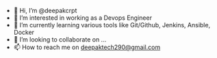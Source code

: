- 👋 Hi, I’m @deepakcrpt
- 👀 I’m interested in working as a Devops Engineer
- 🌱 I’m currently learning various tools like Git/Github, Jenkins, Ansible, Docker
- 💞️ I’m looking to collaborate on ...
- 📫 How to reach me on deepaktech290@gmail.com

<!---
deepakcrpt/deepakcrpt is a ✨ special ✨ repository because its `README.md` (this file) appears on your GitHub profile.
You can click the Preview link to take a look at your changes.
--->
